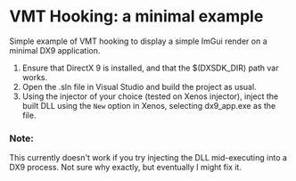 # VMT Hooking: a minimal example
Simple example of VMT hooking to display a simple ImGui render on a minimal DX9 application.

1. Ensure that DirectX 9 is installed, and that the $(DXSDK_DIR) path var works.
2. Open the .sln file in Visual Studio and build the project as usual.
3. Using the injector of your choice (tested on Xenos injector), inject the built DLL using the `New` option in Xenos, selecting dx9_app.exe as the file.

### Note:
This currently doesn't work if you try injecting the DLL mid-executing into a DX9 process. Not sure why exactly, but eventually I might fix it.

